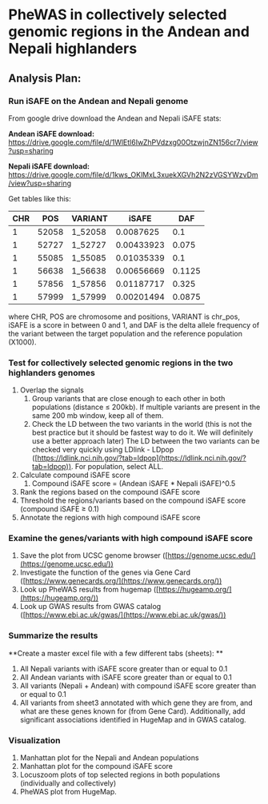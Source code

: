# PheWAS in collectively selected genomic regions in the Andean and Nepali highlanders







## Analysis Plan:



### Run iSAFE on the Andean and Nepali genome

From google drive download the Andean and Nepali iSAFE stats: 

**Andean iSAFE download:** https://drive.google.com/file/d/1WlEtl6IwZhPVdzxg00OtzwjnZN156cr7/view?usp=sharing

**Nepali iSAFE download:** https://drive.google.com/file/d/1kws_OKlMxL3xuekXGVh2N2zVGSYWzvDm/view?usp=sharing



Get tables like this:

| CHR  | POS   | VARIANT | iSAFE      | DAF    |
| ---- | ----- | ------- | ---------- | ------ |
| 1    | 52058 | 1_52058 | 0.0087625  | 0.1    |
| 1    | 52727 | 1_52727 | 0.00433923 | 0.075  |
| 1    | 55085 | 1_55085 | 0.01035339 | 0.1    |
| 1    | 56638 | 1_56638 | 0.00656669 | 0.1125 |
| 1    | 57856 | 1_57856 | 0.01187717 | 0.325  |
| 1    | 57999 | 1_57999 | 0.00201494 | 0.0875 |

where CHR, POS are chromosome and positions, VARIANT is chr_pos, iSAFE is a score in between 0 and 1, and DAF is the delta allele frequency of the variant between the target population and the reference population (X1000).



### Test for collectively selected genomic regions in the two highlanders genomes

1. Overlap the signals
   1. Group variants that are close enough to each other in both populations (distance ≤ 200kb). If multiple variants are present in the same 200 mb window, keep all of them.
   2. Check the LD between the two variants in the world (this is not the best practice but it should be fastest way to do it. We will definitely use a better approach later) The LD between the two variants can be checked very quickly using LDlink - LDpop ([https://ldlink.nci.nih.gov/?tab=ldpop](https://ldlink.nci.nih.gov/?tab=ldpop)). For population, select ALL.
2. Calculate compound iSAFE score 
   1. Compound iSAFE score = (Andean iSAFE * Nepali iSAFE)^0.5
3. Rank the regions based on the compound iSAFE score
4. Threshold the regions/variants based on the compound iSAFE score (compound iSAFE ≥ 0.1)
5. Annotate the regions with high compound iSAFE score



### Examine the genes/variants with high compound iSAFE score



1. Save the plot from UCSC genome browser ([https://genome.ucsc.edu/](https://genome.ucsc.edu/))
2. Investigate the function of the genes via Gene Card ([https://www.genecards.org/](https://www.genecards.org/))
3. Look up PheWAS results from hugemap ([https://hugeamp.org/](https://hugeamp.org/))
4. Look up GWAS results from GWAS catalog ([https://www.ebi.ac.uk/gwas/](https://www.ebi.ac.uk/gwas/))



### Summarize the results



**Create a master excel file with a few different tabs (sheets): **

1. All Nepali variants with iSAFE score greater than or equal to 0.1
2. All Andean variants with iSAFE score greater than or equal to 0.1
3. All variants (Nepali + Andean) with compound iSAFE score greater than or equal to 0.1
4. All variants from sheet3 annotated with which gene they are from, and what are these genes known for (from Gene Card). Additionally, add significant associations identified in HugeMap and in GWAS catalog.



### Visualization

1. Manhattan plot for the Nepali and Andean populations
2. Manhattan plot for the compound iSAFE score
3. Locuszoom plots of top selected regions in both populations (individually and collectively)
4. PheWAS plot from HugeMap.
